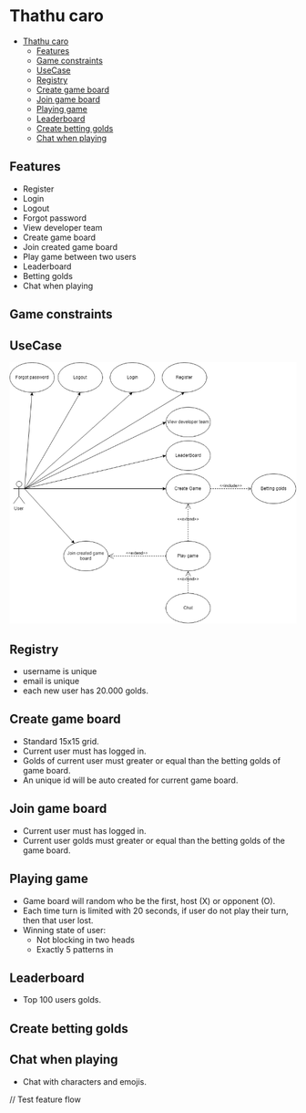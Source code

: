 # Thathu caro 

- [Thathu caro](#thathu-caro)
  - [Features](#features)
  - [Game constraints](#game-constraints)
  - [UseCase](#usecase)
  - [Registry](#registry)
  - [Create game board](#create-game-board)
  - [Join game board](#join-game-board)
  - [Playing game](#playing-game)
  - [Leaderboard](#leaderboard)
  - [Create betting golds](#create-betting-golds)
  - [Chat when playing](#chat-when-playing)

## Features

- Register
- Login
- Logout
- Forgot password
- View developer team
- Create game board
- Join created game board
- Play game between two users
- Leaderboard
- Betting golds
- Chat when playing

## Game constraints

## UseCase

![use-case](./image/usecase.png)

## Registry

- username is unique
- email is unique
- each new user has 20.000 golds.

## Create game board

- Standard 15x15 grid.
- Current user must has logged in.
- Golds of current user must greater or equal than the betting golds of game board.
- An unique id will be auto created for current game board.

## Join game board

- Current user must has logged in.
- Current user golds must greater or equal than the betting golds of the game board.

## Playing game

- Game board will random who be the first, host (X) or opponent (O).
- Each time turn is limited with 20 seconds, if user do not play their turn, then that user lost.
- Winning state of user:
  - Not blocking in two heads
  - Exactly 5 patterns in 

## Leaderboard

- Top 100 users golds.

## Create betting golds



## Chat when playing

- Chat with characters and emojis.


// Test feature flow
